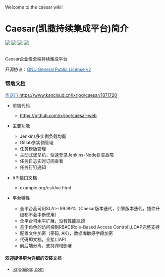 Welcome to the caesar wiki!

# Caesar(凯撒持续集成平台)简介
<img src="https://img.shields.io/badge/version-0.0.1-brightgreen.svg"></img>
<img src="https://img.shields.io/badge/java-8-brightgreen.svg"></img> 
<img src="https://img.shields.io/badge/springboot-2.2.2.RELEASE-brightgreen.svg"></img> 
<img src="https://img.shields.io/badge/mysql-8-brightgreen.svg"></img> 

<br>
Caesar企业级全端持续集成平台


开源协议：<a style="color:#2b669a" href="http://www.gnu.org/licenses/old-licenses/gpl-2.0.html" target="_blank">GNU General Public License v2</a>

### 帮助文档

<a style="color:#2b669a" href="https://www.kancloud.cn/ixrjog/caesar/1871720" target="_blank">传送门 https://www.kancloud.cn/ixrjog/caesar/1871720</a>
+ 前端代码
  + https://github.com/ixrjog/caesar-web

+ 主要功能
  + Jenkins多实例负载均衡
  + Gitlab多实例管理
  + 任务模版管理
  + 主动式堡垒机，快速登录Jenkins-Node排查故障
  + 任务日志实时订阅查看
  + 任务钉钉通知

+ API接口文档
  + example.org/cs/doc.html

+ 平台特性
  + 全平台高可用SLA>=99.99%（Caesar版本迭代，引擎版本迭代，插件升级都不会中断使用）
  + 全平台可水平扩展，没有性能瓶颈
  + 基于角色的访问控制RBAC(Role-Based Access Control),LDAP完整支持
  + 配置文件加密（密码, AK），数据库敏感字段加密
  + 代码即文档，全接口API
  + 前后端分离，支持跨域部署

#### 欢迎提供更为详细的安装文档
+ ixrjog@qq.com